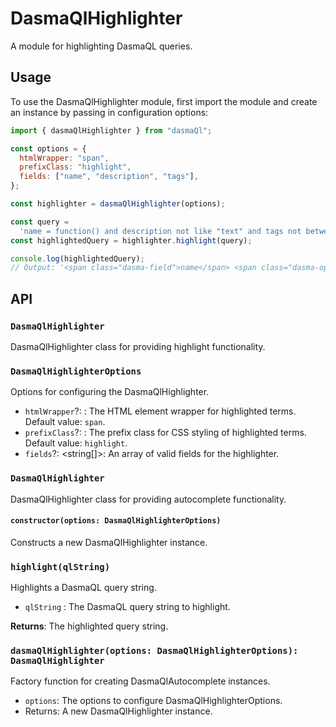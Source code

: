 # DasmaQlHighlighter

A module for highlighting DasmaQL queries.

## Usage

To use the DasmaQlHighlighter module, first import the module and create an instance by passing in configuration options:

```javascript
import { dasmaQlHighlighter } from "dasmaQl";

const options = {
  htmlWrapper: "span",
  prefixClass: "highlight",
  fields: ["name", "description", "tags"],
};

const highlighter = dasmaQlHighlighter(options);

const query =
  'name = function() and description not like "text" and tags not between (1,22.2) order by name, tags';
const highlightedQuery = highlighter.highlight(query);

console.log(highlightedQuery);
// Output: '<span class="dasma-field">name</span> <span class="dasma-operator">=</span> <span class="dasma-function">function()</span> <span class="dasma-misc">and</span> <span class="dasma-field">description</span> <span class="dasma-operator">not like</span> <span class="dasma-string">text</span> <span class="dasma-field">and</span> <span class="dasma-field">tags</span> <span class="dasma-operator">not between</span> (<span class="dasma-number">1</span>,<span class="dasma-number">22.2</span>) <span class="dasma-misc">order by</span> <span class="dasma-field">name</span>, <span class="dasma-field">description</span>'
```

## API

### `DasmaQlHighlighter`

DasmaQlHighlighter class for providing highlight functionality.

### `DasmaQlHighlighterOptions`

Options for configuring the DasmaQlHighlighter.

- `htmlWrapper`?: <string>: The HTML element wrapper for highlighted terms. Default value: `span`.
- `prefixClass`?: <string>: The prefix class for CSS styling of highlighted terms. Default value: `highlight`.
- `fields`?: <string[]>: An array of valid fields for the highlighter.

### `DasmaQlHighlighter`

DasmaQlHighlighter class for providing autocomplete functionality.

#### `constructor(options: DasmaQlHighlighterOptions)`

Constructs a new DasmaQlHighlighter instance.

### `highlight(qlString)`

Highlights a DasmaQL query string.

- `qlString` <string>: The DasmaQL query string to highlight.

**Returns**: The highlighted query string.

### `dasmaQlHighlighter(options: DasmaQlHighlighterOptions): DasmaQlHighlighter`

Factory function for creating DasmaQlAutocomplete instances.

- `options`: The options to configure DasmaQlHighlighterOptions.
- Returns: A new DasmaQlHighlighter instance.
